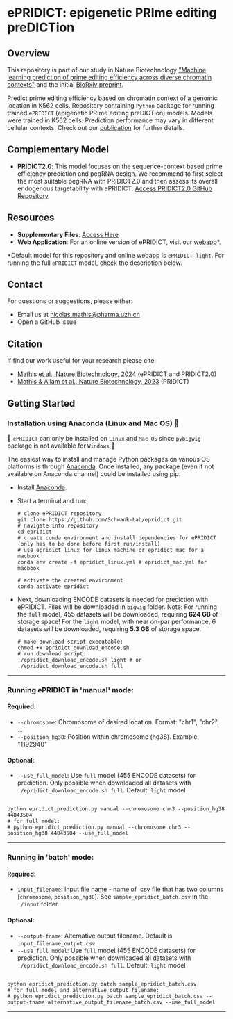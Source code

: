 # ePRIDICT: epigenetic PRIme editing preDICTion

## Overview

This repository is part of our study in Nature Biotechnology ["Machine learning prediction of prime editing efficiency across diverse chromatin contexts"](https://rdcu.be/dLu0f) and the initial [BioRxiv preprint](https://www.biorxiv.org/content/10.1101/2023.10.09.561414v1).

Predict prime editing efficiency based on chromatin context of a genomic location in K562 cells.
Repository containing `Python` package for running trained `ePRIDICT` (epigenetic PRIme editing preDICTion) models. 
Models were trained in K562 cells. Prediction performance may vary in different cellular contexts. Check out our [publication](https://rdcu.be/dLu0f) for further details.

## Complementary Model

- **PRIDICT2.0**: This model focuses on the sequence-context based prime efficiency prediction and pegRNA design. We recommend to first select the most suitable pegRNA with PRIDICT2.0 and then assess its overall endogenous targetability with ePRIDICT. [Access PRIDICT2.0 GitHub Repository](https://github.com/uzh-dqbm-cmi/PRIDICT2)

## Resources

- **Supplementary Files**: [Access Here](https://github.com/Schwank-Lab/epridict/tree/supplementary_files)
- **Web Application**: For an online version of ePRIDICT, visit our [webapp](https://pridict.it/epridict)*.

*Default model for this repository and online webapp is `ePRIDICT-light`. For running the full `ePRIDICT` model, check the description below.

## Contact

For questions or suggestions, please either:
- Email us at [nicolas.mathis@pharma.uzh.ch](mailto:nicolas.mathis@pharma.uzh.ch)
- Open a GitHub issue

## Citation

If find our work useful for your research please cite:
- [Mathis et al., Nature Biotechnology, 2024](https://rdcu.be/dLu0f) (ePRIDICT and PRIDICT2.0)
- [Mathis & Allam et al., Nature Biotechnology, 2023](https://rdcu.be/c3IM5) (PRIDICT)


## Getting Started

### Installation using Anaconda (Linux and Mac OS) 🐍
📣 `ePRIDICT` can only be installed on `Linux` and `Mac OS` since `pybigwig` package is not available for `Windows` 📣

The easiest way to install and manage Python packages on various OS platforms is through [Anaconda](https://docs.anaconda.com/anaconda/install/). Once installed, any package (even if not available on Anaconda channel) could be installed using pip. 

* Install [Anaconda](https://docs.anaconda.com/anaconda/install/).
* Start a terminal and run:
    ```shell
    # clone ePRIDICT repository
    git clone https://github.com/Schwank-Lab/epridict.git
    # navigate into repository
    cd epridict
    # create conda environment and install dependencies for ePRIDICT (only has to be done before first run/install)
    # use epridict_linux for linux machine or epridict_mac for a macbook
    conda env create -f epridict_linux.yml # epridict_mac.yml for macbook

    # activate the created environment
    conda activate epridict
    ```

* Next, downloading ENCODE datasets is needed for prediction with ePRIDICT. Files will be downloaded in `bigwig` folder.
  Note: For running the `full` model, 455 datasets will be downloaded, requiring **624 GB** of storage space!
        For the `light` model, with near on-par performance, 6 datasets will be downloaded, requiring **5.3 GB** of storage space.
  ```shell
  # make download script executable:
  chmod +x epridict_download_encode.sh
  # run download script:
  ./epridict_download_encode.sh light # or ./epridict_download_encode.sh full
  ```
  
--------------------------

### Running ePRIDICT in 'manual' mode:
  #### Required:
  -  `--chromosome`: Chromosome of desired location. Format: "chr1", "chr2", ...
  -  `--position_hg38`: Position within chromosome (hg38). Example: "1192940"
  #### Optional:
  -  `--use_full_model`: Use `full` model (455 ENCODE datasets) for prediction. Only possible when downloaded all datasets with `./epridict_download_encode.sh full`. Default: `light` model

```shell

python epridict_prediction.py manual --chromosome chr3 --position_hg38 44843504
# for full model:
# python epridict_prediction.py manual --chromosome chr3 --position_hg38 44843504 --use_full_model
```

--------------------------

### Running in 'batch' mode:
  ####  Required:
  -  `input_filename`: Input file name - name of .csv file that has two columns [`chromosome`, `position_hg38`]. See `sample_epridict_batch.csv` in the `./input` folder.
  #### Optional:
  -  `--output-fname`: Alternative output filename. Default is `input_filename_output.csv`.
  -  `--use_full_model`: Use `full` model (455 ENCODE datasets) for prediction. Only possible when downloaded all datasets with `./epridict_download_encode.sh full`. Default: `light` model
  
```shell

python epridict_prediction.py batch sample_epridict_batch.csv
# for full model and alternative output filename:
# python epridict_prediction.py batch sample_epridict_batch.csv --output-fname alternative_output_filename_batch.csv --use_full_model
```
--------------------------
